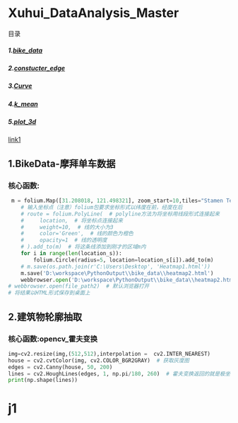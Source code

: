 # Xuhui_DataAnalysis_Master 

目录

 ##### 1.[bike_data](#1) 
 ##### 2.[constucter_edge](#) 
 ##### 3.[Curve](#) 
 ##### 4.[k_mean](#) 
 ##### 5.[plot_3d](#) 


[link1](#j1)

<h2 id="1">1.BikeData-摩拜单车数据</h2>
<h3>核心函数:</h3>

```python
 m = folium.Map([31.208018, 121.498321], zoom_start=10,tiles="Stamen Terrain")  # 中心区域的确定
    # 输入坐标点（注意）folium包要求坐标形式以纬度在前，经度在后
    # route = folium.PolyLine(  # polyline方法为将坐标用线段形式连接起来
    #     location,  # 将坐标点连接起来
    #     weight=10,  # 线的大小为3
    #     color='Green',  # 线的颜色为橙色
    #     opacity=1  # 线的透明度
    # ).add_to(m)  # 将这条线添加到刚才的区域m内
    for i in range(len(location_s)):
        folium.Circle(radius=5, location=location_s[i]).add_to(m)
    # m.save(os.path.join(r'C:\Users\Desktop', 'Heatmap1.html'))
    m.save('D:\workspace\PythonOutput\\bike_data\\heatmap2.html')
    webbrowser.open('D:\workspace\PythonOutput\\bike_data\\heatmap2.html')
# webbrowser.open(file_path2)  # 默认浏览器打开
# 将结果以HTML形式保存到桌面上
```


<h2>2.建筑物轮廓抽取</h2>
<h3>核心函数:opencv_霍夫变换</h3>


```python 
img=cv2.resize(img,(512,512),interpolation =  cv2.INTER_NEAREST)
house = cv2.cvtColor(img, cv2.COLOR_BGR2GRAY)  # 获取灰度图
edges = cv2.Canny(house, 50, 200)
lines = cv2.HoughLines(edges, 1, np.pi/180, 260)  # 霍夫变换返回的就是极坐标系中的两个参数  rho和theta
print(np.shape(lines))

```







# j1